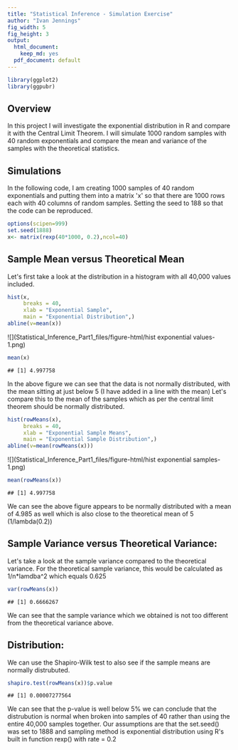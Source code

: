 ```yaml
---
title: "Statistical Inference - Simulation Exercise"
author: "Ivan Jennings"
fig_width: 5
fig_height: 3
output:
  html_document:
    keep_md: yes
  pdf_document: default
---
```




```r
library(ggplot2)
library(ggpubr)
```
## Overview
In this project I will investigate the exponential distribution in R and compare it with the Central Limit Theorem. I will simulate 1000 random samples with 40 random exponentials and compare the mean and variance of the samples with the theoretical statistics.

## Simulations
In the following code, I am creating 1000 samples of 40 random exponentials and putting them into a matrix 'x' so that there are 1000 rows each with 40 columns of random samples. Setting the seed to 188 so that the code can be reproduced.

```r
options(scipen=999)
set.seed(1888)
x<- matrix(rexp(40*1000, 0.2),ncol=40)
```

## Sample Mean versus Theoretical Mean
Let's first take a look at the distribution in a histogram with all 40,000 values included.

```r
hist(x,
     breaks = 40,
     xlab = "Exponential Sample",
     main = "Exponential Distribution",)
abline(v=mean(x))
```

![](Statistical_Inference_Part1_files/figure-html/hist exponential values-1.png)<!-- -->

```r
mean(x)
```

```
## [1] 4.997758
```
In the above figure we can see that the data is not normally distributed, with the mean sitting at just below 5 (I have added in a line with the mean) Let's compare this to the mean of the samples which as per the central limit theorem should be normally distributed.

```r
hist(rowMeans(x),
     breaks = 40,
     xlab = "Exponential Sample Means",
     main = "Exponential Sample Distribution",)
abline(v=mean(rowMeans(x)))
```

![](Statistical_Inference_Part1_files/figure-html/hist exponential samples-1.png)<!-- -->

```r
mean(rowMeans(x))
```

```
## [1] 4.997758
```
We can see the above figure appears to be normally distributed with a mean of 4.985 as well which is also close to the theoretical mean of 5 (1/lambda(0.2))

## Sample Variance versus Theoretical Variance:
Let's take a look at the sample variance compared to the theoretical variance. For the theoretical sample variance, this would be calculated as 1/n*lamdba^2 which equals 0.625


```r
var(rowMeans(x))
```

```
## [1] 0.6666267
```

We can see that the sample variance which we obtained is not too different from the theoretical variance above.

## Distribution:
We can use the Shapiro-Wilk test to also see if the sample means are normally distrubuted.

```r
shapiro.test(rowMeans(x))$p.value
```

```
## [1] 0.00007277564
```
We can see that the p-value is well below 5% we can conclude that the distrubution is normal when broken into samples of 40 rather than using the entire 40,000 samples together. Our assumptions are that the set.seed() was set to 1888 and sampling method is exponential distribution using R's built in function rexp() with rate = 0.2
